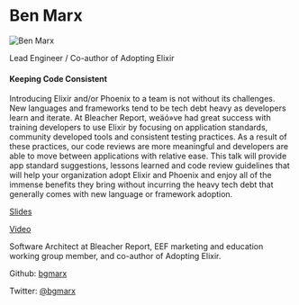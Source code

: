 # Ben Marx

![Ben Marx](http://s3.amazonaws.com/esl-conf-stg/media/files/000/000/564/thumbnail/ben-marx.jpg?1487605490)

Lead Engineer / Co-author of Adopting Elixir

#### Keeping Code Consistent

Introducing Elixir and/or Phoenix to a team is not without its challenges. New languages and frameworks tend to be tech debt heavy as developers learn and iterate. At Bleacher Report, weäó»ve had great success with training developers to use Elixir by focusing on application standards, community developed tools and consistent testing practices. As a result of these practices, our code reviews are more meaningful and developers are able to move between applications with relative ease. This talk will provide app standard suggestions, lessons learned and code review guidelines that will help your organization adopt Elixir and Phoenix and enjoy all of the immense benefits they bring without incurring the heavy tech debt that generally comes with new language or framework adoption.

[Slides](http://s3.amazonaws.com/esl-conf-stg/media/files/000/000/669/original/Ben_Marx_-_Keeping_Code_Consistent.pdf?1498488779)

[Video](https://youtu.be/W1EzF4FdUxM?list=PLWbHc_FXPo2jV6N5XEjbUQe2GkYcRkZdD)

Software Architect at Bleacher Report, EEF marketing and education working group member, and co-author of Adopting Elixir.

Github: [bgmarx](https://github.com/bgmarx)

Twitter: [@bgmarx](https://twitter.com/bgmarx)

